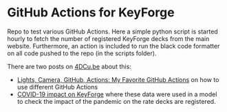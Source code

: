 # GitHub Actions for KeyForge

Repo to test various GitHub Actions. Here a simple python script is started hourly to fetch the number of registered KeyForge decks from the main website. Furthermore, an action is included to run the black code formatter on all code pushed to the repo (in the scripts folder).

There are two posts on [4DCu.be](https://blog.4dcu.be) about this:
  * [Lights, Camera, GitHub, Actions: My Favorite GitHub Actions](http://blog.4dcu.be/programming/2021/10/15/GitHub-Actions.html) on how to use different GitHub Actions
  * [COVID-19 impact on KeyForge](http://blog.4dcu.be/programming/games/2021/08/20/COVID_and_KeyForge.html) where these data were used in a model to check the impact of the pandemic on the rate decks are registered.
